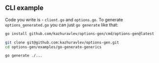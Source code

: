 ## CLI example

Code you write is - `client.go` and `options.go`. To
generate `options_generated.go` you can just `go generate` like that:

```bash
go install github.com/kazhuravlev/options-gen/cmd/options-gen@latest

git clone git@github.com:kazhuravlev/options-gen.git
cd options-gen/examples/go-generate-generics

go generate ./...
```
